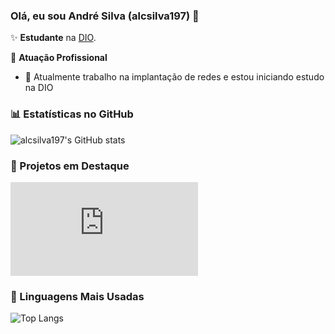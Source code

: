 ### Olá, eu sou André Silva (alcsilva197) 👋

✨ **Estudante** na [DIO](https://dio.me).

🏢 **Atuação Profissional**
- 🚀 Atualmente trabalho na implantação de redes e estou iniciando estudo na DIO

### 📊 Estatísticas no GitHub

![alcsilva197's GitHub stats](https://github-readme-stats.vercel.app/api?username=alcsilva197&show_icons=true&theme=dracula)

### 📌 Projetos em Destaque

[![Estudo curso DIO: Randstad - Análise de Dados](https://github.com/alcsilva197/dio-lab-open-source/blob/main/README.md)](https://github.com/alcsilva197/dio-lab-open-source/tree/main)
### 🚀 Linguagens Mais Usadas

![Top Langs](https://github-readme-stats.vercel.app/api/top-langs/?username=alcsilva197&layout=compact)
